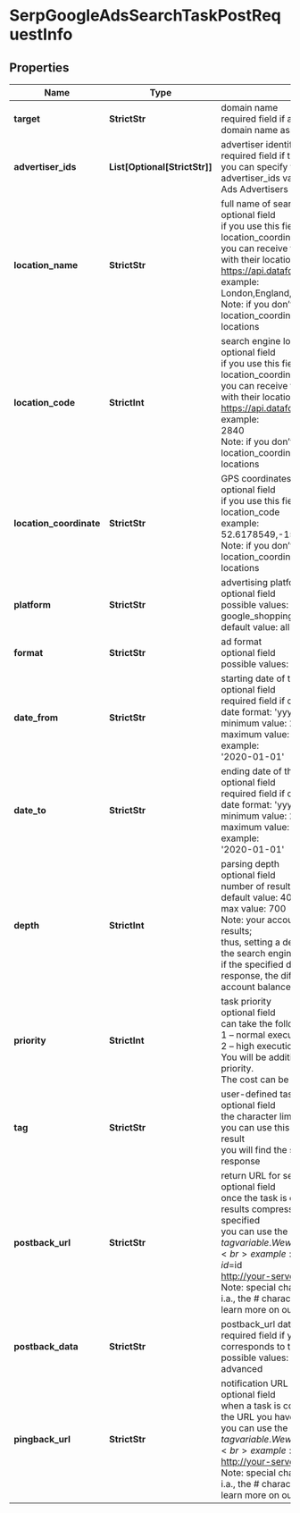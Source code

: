 # SerpGoogleAdsSearchTaskPostRequestInfo


## Properties

| Name | Type | Description | Notes |
|------------ | ------------- | ------------- | -------------|
**target** | **StrictStr** | domain name<br>required field if advertiser_ids is not specified<br>domain name associated with an advertiser account |[optional]|
**advertiser_ids** | **List[Optional[StrictStr]]** | advertiser identifiers<br>required field if target is not specified<br>you can specify the maximum of 25 values in this array;<br>advertiser_ids values for this parameter can be found in the Google Ads Advertisers endpoint; |[optional]|
**location_name** | **StrictStr** | full name of search engine location<br>optional field<br>if you use this field, you don’t need to specify location_code or location_coordinate<br>you can receive the list of available locations of the search engine with their location_name by making a separate request to the https://api.dataforseo.com/v3/serp/google/ads_search/locations<br>example:<br>London,England,United Kingdom<br>Note: if you don’t specify location_name, location_code, or location_coordinate, the ads will be searched across all the available locations |[optional]|
**location_code** | **StrictInt** | search engine location code<br>optional field<br>if you use this field, you don’t need to specify location_name or location_coordinate<br>you can receive the list of available locations of the search engines with their location_code by making a separate request to the https://api.dataforseo.com/v3/serp/google/ads_search/locations<br>example:<br>2840<br>Note: if you don’t specify location_name, location_code, or location_coordinate, the ads will be searched across all the available locations |[optional]|
**location_coordinate** | **StrictStr** | GPS coordinates of a location<br>optional field<br>if you use this field, you don’t need to specify location_name or location_code<br>example:<br>52.6178549,-155.352142<br>Note: if you don’t specify location_name, location_code, or location_coordinate, the ads will be searched across all the available locations |[optional]|
**platform** | **StrictStr** | advertising platform<br>optional field<br>possible values: all, google_play, google_maps, google_search, google_shopping, youtube<br>default value: all |[optional]|
**format** | **StrictStr** | ad format<br>optional field<br>possible values: all, text, image, video |[optional]|
**date_from** | **StrictStr** | starting date of the time range<br>optional field<br>required field if date_to is specified; <br>date format: 'yyyy-mm-dd'<br>minimum value: 2018-05-31<br>maximum value: today’s date<br>example:<br>'2020-01-01' |[optional]|
**date_to** | **StrictStr** | ending date of the time range<br>optional field<br>required field if date_from is specified; <br>date format: 'yyyy-mm-dd'<br>minimum value: 2018-05-31<br>maximum value: today’s date<br>example:<br>'2020-01-01' |[optional]|
**depth** | **StrictInt** | parsing depth<br>optional field<br>number of results in SERP<br>default value: 40<br>max value: 700<br>Note: your account will be billed per each SERP containing up to 40 results;<br>thus, setting a depth above 40 may result in additional charges if the search engine returns more than 40 results;<br>if the specified depth is higher than the number of results in the response, the difference will be refunded automatically to your account balance |[optional]|
**priority** | **StrictInt** | task priority<br>optional field<br>can take the following values:<br>1 – normal execution priority (set by default)<br>2 – high execution priority<br>You will be additionally charged for the tasks with high execution priority.<br>The cost can be calculated on the Pricing page. |[optional]|
**tag** | **StrictStr** | user-defined task identifier<br>optional field<br>the character limit is 255<br>you can use this parameter to identify the task and match it with the result<br>you will find the specified tag value in the data object of the response |[optional]|
**postback_url** | **StrictStr** | return URL for sending task results<br>optional field<br>once the task is completed, we will send a POST request with its results compressed in the gzip format to the postback_url you specified<br>you can use the ‘$id’ string as a $id variable and ‘$tag’ as urlencoded $tag variable. We will set the necessary values before sending the request.<br>example:<br>http://your-server.com/postbackscript?id=$id<br>http://your-server.com/postbackscript?id=$id&tag=$tag<br>Note: special characters in postback_url will be urlencoded;<br>i.a., the # character will be encoded into %23<br>learn more on our Help Center |[optional]|
**postback_data** | **StrictStr** | postback_url datatype<br>required field if you specify postback_url<br>corresponds to the function you used for setting a task<br>possible values:<br>advanced |[optional]|
**pingback_url** | **StrictStr** | notification URL of a completed task<br>optional field<br>when a task is completed we will notify you by GET request sent to the URL you have specified<br>you can use the ‘$id’ string as a $id variable and ‘$tag’ as urlencoded $tag variable. We will set the necessary values before sending the request.<br>example:<br>http://your-server.com/pingscript?id=$id<br>http://your-server.com/pingscript?id=$id&tag=$tag<br>Note: special characters in pingback_url will be urlencoded;<br>i.a., the # character will be encoded into %23<br>learn more on our Help Center |[optional]|